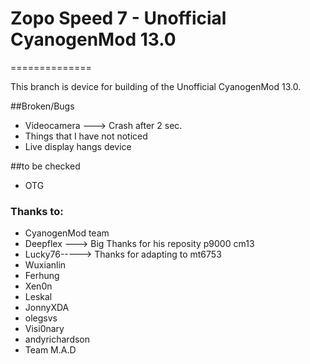 # Zopo Speed 7 - Unofficial CyanogenMod 13.0
==============

This branch is device for building of the Unofficial CyanogenMod 13.0.


##Broken/Bugs
* Videocamera ---> Crash after 2 sec.
* Things that I have not noticed
* Live display hangs device

##to be checked

* OTG

### Thanks to:
 * CyanogenMod team
 * Deepflex ---> Big Thanks for his reposity p9000 cm13
 * Lucky76-----> Thanks for adapting to mt6753
 * Wuxianlin
 * Ferhung
 * Xen0n
 * Leskal
 * JonnyXDA
 * olegsvs
 * Visi0nary
 * andyrichardson
 * Team M.A.D
